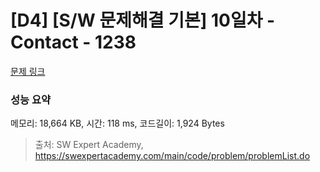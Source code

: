 # [D4] [S/W 문제해결 기본] 10일차 - Contact - 1238 

[문제 링크](https://swexpertacademy.com/main/code/problem/problemDetail.do?contestProbId=AV15B1cKAKwCFAYD) 

### 성능 요약

메모리: 18,664 KB, 시간: 118 ms, 코드길이: 1,924 Bytes



> 출처: SW Expert Academy, https://swexpertacademy.com/main/code/problem/problemList.do